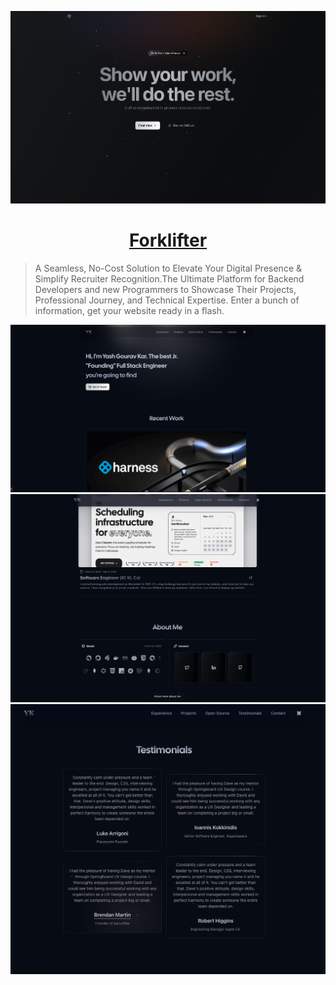 [![Forklifter](./public/opengraph.png)](https://forklifter.vercel.app)

<div align="center" >
<a href="https://forklifter.vercel.app/">
  <h1 align="center">Forklifter</h1>
</a>
</div>

> A Seamless, No-Cost Solution to Elevate Your Digital Presence & Simplify Recruiter Recognition.The Ultimate Platform for Backend Developers and new Programmers to Showcase Their Projects, Professional Journey, and Technical Expertise. Enter a bunch of information, get your website ready in a flash.

[![Website Hero](./public/image.png)](https://forklifter.vercel.app/ygkr)
[![Website Contact section](./public/ygkr-about.png)](https://forklifter.vercel.app/ygkr#about)
[![Testimonials section](./public/ygkr-testimonials.png)](https://forklifter.vercel.app/ygkr#testimonials)
